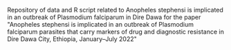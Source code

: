 
Repository of data and R script related to Anopheles stephensi is implicated in an outbreak of Plasmodium falciparum in Dire Dawa for the paper "Anopheles stephensi is implicated in an outbreak of Plasmodium falciparum parasites that carry markers of drug and diagnostic resistance in Dire Dawa City, Ethiopia, January–July 2022"
